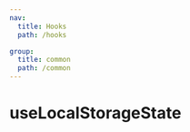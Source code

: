 ```yaml
---
nav:
  title: Hooks
  path: /hooks

group:
  title: common
  path: /common
---
```


<!-- TODO: 待补充 -->

# useLocalStorageState
